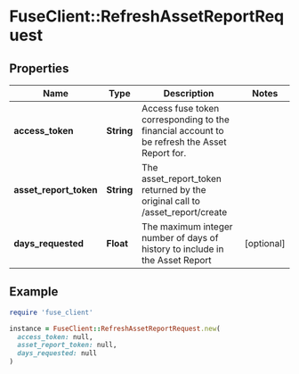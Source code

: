 # FuseClient::RefreshAssetReportRequest

## Properties

| Name | Type | Description | Notes |
| ---- | ---- | ----------- | ----- |
| **access_token** | **String** | Access fuse token corresponding to the financial account to be refresh the Asset Report for. |  |
| **asset_report_token** | **String** | The asset_report_token returned by the original call to /asset_report/create |  |
| **days_requested** | **Float** | The maximum integer number of days of history to include in the Asset Report | [optional] |

## Example

```ruby
require 'fuse_client'

instance = FuseClient::RefreshAssetReportRequest.new(
  access_token: null,
  asset_report_token: null,
  days_requested: null
)
```

